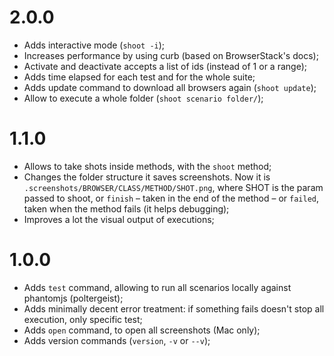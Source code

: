 # 2.0.0

- Adds interactive mode (`shoot -i`);
- Increases performance by using curb (based on BrowserStack's docs);
- Activate and deactivate accepts a list of ids (instead of 1 or a range);
- Adds time elapsed for each test and for the whole suite;
- Adds update command to download all browsers again (`shoot update`);
- Allow to execute a whole folder (`shoot scenario folder/`);

# 1.1.0

- Allows to take shots inside methods, with the `shoot` method;
- Changes the folder structure it saves screenshots. Now it is `.screenshots/BROWSER/CLASS/METHOD/SHOT.png`, where SHOT is the param passed to shoot, or `finish` – taken in the end of the method – or `failed`, taken when the method fails (it helps debugging);
- Improves a lot the visual output of executions;

# 1.0.0

- Adds `test` command, allowing to run all scenarios locally against phantomjs (poltergeist);
- Adds minimally decent error treatment: if something fails doesn't stop all execution, only specific test;
- Adds `open` command, to open all screenshots (Mac only);
- Adds version commands (`version`, `-v` or `--v`);
